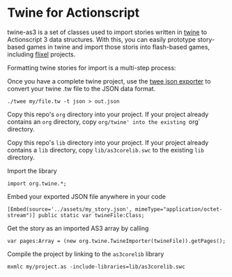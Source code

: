 Twine for Actionscript
======================

twine-as3 is a set of classes used to import stories written in
[twine](http://www.gimcrackd.com/etc/src/) to
Actionscript 3 data structures. With this, you can easily prototype
story-based games in twine and import those storis into flash-based games,
including [flixel](http://www.flixel.org/) projects.

Formatting twine stories for import is a multi-step process:

Once you have a complete twine project, use the
[twee json exporter](https://github.com/emmett9001/twee) to
convert your twine .tw file to the JSON data format.

    ./twee my/file.tw -t json > out.json

Copy this repo's `org` directory into your project. If your project already
contains an `org` directory, copy `org/twine' into the existing `org`
directory.

Copy this repo's `lib` directory into your project. If your project already
contains a `lib` directory, copy `lib/as3corelib.swc` to the existing `lib`
directory.

Import the library

    import org.twine.*;

Embed your exported JSON file anywhere in your code

    [Embed(source='../assets/my_story.json', mimeType="application/octet-stream")] public static var twineFile:Class;

Get the story as an imported AS3 array by calling

    var pages:Array = (new org.twine.TwineImporter(twineFile)).getPages();

Compile the project by linking to the `as3corelib` library

    mxmlc my/project.as -include-libraries=lib/as3corelib.swc
